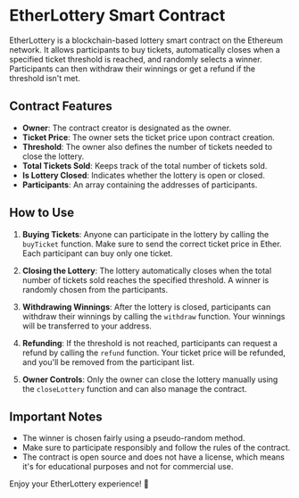# EtherLottery Smart Contract

EtherLottery is a blockchain-based lottery smart contract on the Ethereum network. It allows participants to buy tickets, automatically closes when a specified ticket threshold is reached, and randomly selects a winner. Participants can then withdraw their winnings or get a refund if the threshold isn't met.

## Contract Features

- **Owner**: The contract creator is designated as the owner.
- **Ticket Price**: The owner sets the ticket price upon contract creation.
- **Threshold**: The owner also defines the number of tickets needed to close the lottery.
- **Total Tickets Sold**: Keeps track of the total number of tickets sold.
- **Is Lottery Closed**: Indicates whether the lottery is open or closed.
- **Participants**: An array containing the addresses of participants.

## How to Use

1. **Buying Tickets**: Anyone can participate in the lottery by calling the `buyTicket` function. Make sure to send the correct ticket price in Ether. Each participant can buy only one ticket.

2. **Closing the Lottery**: The lottery automatically closes when the total number of tickets sold reaches the specified threshold. A winner is randomly chosen from the participants.

3. **Withdrawing Winnings**: After the lottery is closed, participants can withdraw their winnings by calling the `withdraw` function. Your winnings will be transferred to your address.

4. **Refunding**: If the threshold is not reached, participants can request a refund by calling the `refund` function. Your ticket price will be refunded, and you'll be removed from the participant list.

5. **Owner Controls**: Only the owner can close the lottery manually using the `closeLottery` function and can also manage the contract.

## Important Notes

- The winner is chosen fairly using a pseudo-random method.
- Make sure to participate responsibly and follow the rules of the contract.
- The contract is open source and does not have a license, which means it's for educational purposes and not for commercial use.

Enjoy your EtherLottery experience! 🎉
